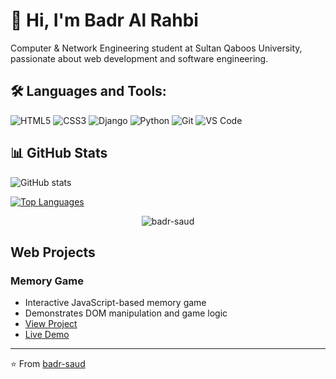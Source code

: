# 👋 Hi, I'm Badr Al Rahbi

Computer & Network Engineering student at Sultan Qaboos University, passionate about web development and software engineering.

## 🛠 Languages and Tools:
![HTML5](https://img.shields.io/badge/HTML5-%23007ACC?style=for-the-badge&logo=html5&logoColor=white) ![CSS3](https://img.shields.io/badge/CSS3-%23007ACC?style=for-the-badge&logo=css3&logoColor=white) ![Django](https://img.shields.io/badge/Django-%23007ACC?style=for-the-badge&logo=django&logoColor=white) ![Python](https://img.shields.io/badge/Python-%23007ACC?style=for-the-badge&logo=python&logoColor=white) ![Git](https://img.shields.io/badge/Git-%23007ACC?style=for-the-badge&logo=git&logoColor=white) ![VS Code](https://img.shields.io/badge/VS_Code-%23007ACC?style=for-the-badge&logo=vscode&logoColor=white)


## 📊 GitHub Stats

![GitHub stats](https://github-readme-stats.vercel.app/api?username=badr-saud&show_icons=true&theme=dark)

[![Top Languages](https://github-readme-stats.vercel.app/api/top-langs/?username=badr-saud&layout=compact&theme=dark)](https://github.com/badr-saud/github-readme-stats)

<p align="center">
  <img src="https://github-readme-streak-stats.herokuapp.com/?user=badr-saud&" alt="badr-saud" />
</p>

## Web Projects

### Memory Game
- Interactive JavaScript-based memory game
- Demonstrates DOM manipulation and game logic
- [View Project](https://github.com/badr-saud/memory-game)
- [Live Demo](https://badr-saud.github.io/memory-game/)



---
⭐️ From [badr-saud](https://github.com/badr-saud)
